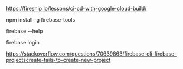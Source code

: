 https://fireship.io/lessons/ci-cd-with-google-cloud-build/

npm install -g firebase-tools

firebase --help

firebase login

https://stackoverflow.com/questions/70639863/firebase-cli-firebase-projectscreate-fails-to-create-new-project